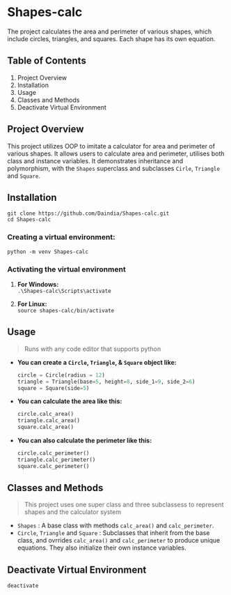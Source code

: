 # Shapes-calc
The project calculates the area and perimeter of various shapes, which include circles, triangles, and squares. Each shape has its own equation.

## **Table of Contents**
1. Project Overview
2. Installation
3. Usage 
4. Classes and Methods 
5. Deactivate Virtual Environment
## **Project Overview**
This project utilizes OOP to imitate a calculator for area and perimeter of various shapes. It allows users to calculate area and perimeter, utilises both class and instance variables. It demonstrates inheritance and polymorphism, with the `Shapes` superclass and subclasses `Cirle`, `Triangle` and `Square`.
## **Installation**
```
git clone https://github.com/Daindia/Shapes-calc.git
cd Shapes-calc
```
### **Creating a virtual environment:**

`python -m venv Shapes-calc`

### **Activating the virtual environment**
1. **For Windows:**\
   `.\Shapes-calc\Scripts\activate`
   
3. **For Linux:**\
   `source shapes-calc/bin/activate`

## **Usage**
> Runs with any code editor that supports python
- **You can create a `Circle`, `Triangle`, & `Square` object like:**
  ```python
  circle = Circle(radius = 12)
  triangle = Triangle(base=5, height=8, side_1=9, side_2=6)
  square = Square(side=5)
  ```
  
- **You can calculate the area like this:**
  ```python
  circle.calc_area()
  triangle.calc_area()
  square.calc_area()
  ```

- **You can also calculate the perimeter like this:**
  ```python
  circle.calc_perimeter()
  triangle.calc_perimeter()
  square.calc_perimeter()
  ```
## **Classes and Methods**
> This project uses one super class and three subclassess to represent shapes and the calculator system
- `Shapes` : A base class with methods `calc_area()` and `calc_perimeter`.
- `Circle`, `Triangle` and `Square` : Subclasses that inherit from the base class, and ovrrides `calc_area()` and `calc_perimeter` to produce unique equations. They also initialize their own instance variables.
## **Deactivate Virtual Environment**
`deactivate`
